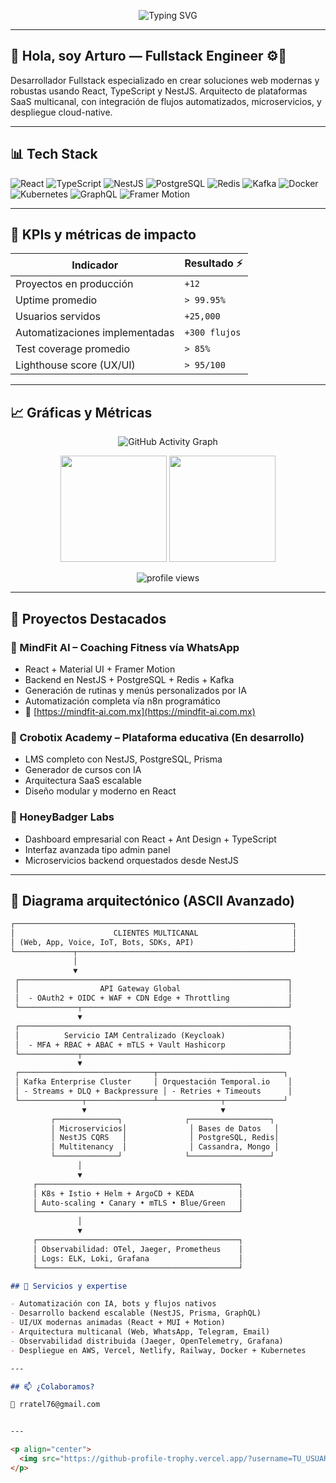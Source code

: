 <!-- Encabezado animado -->
<p align="center">
  <img src="https://readme-typing-svg.herokuapp.com?font=Fira+Code&size=26&duration=3000&pause=1000&color=57F2AA&center=true&vCenter=true&width=800&lines=Fullstack+Developer+%7C+React+%2B+NestJS+%2B+TypeScript;Arquitectura+Cloud+%7C+SaaS+%7C+DevOps;IA%2C+Automatización+y+Plataformas+Escalables" alt="Typing SVG">
</p>

---

## 👋 Hola, soy Arturo — Fullstack Engineer ⚙️🧠

Desarrollador Fullstack especializado en crear soluciones web modernas y robustas usando React, TypeScript y NestJS. Arquitecto de plataformas SaaS multicanal, con integración de flujos automatizados, microservicios, y despliegue cloud-native.

---

## 📊 Tech Stack

![React](https://img.shields.io/badge/-React-20232A?style=flat-square&logo=react)
![TypeScript](https://img.shields.io/badge/-TypeScript-3178C6?style=flat-square&logo=typescript)
![NestJS](https://img.shields.io/badge/-NestJS-E0234E?style=flat-square&logo=nestjs)
![PostgreSQL](https://img.shields.io/badge/-PostgreSQL-336791?style=flat-square&logo=postgresql)
![Redis](https://img.shields.io/badge/-Redis-DC382D?style=flat-square&logo=redis)
![Kafka](https://img.shields.io/badge/-Kafka-231F20?style=flat-square&logo=apache-kafka)
![Docker](https://img.shields.io/badge/-Docker-2496ED?style=flat-square&logo=docker)
![Kubernetes](https://img.shields.io/badge/-Kubernetes-326CE5?style=flat-square&logo=kubernetes)
![GraphQL](https://img.shields.io/badge/-GraphQL-E10098?style=flat-square&logo=graphql)
![Framer Motion](https://img.shields.io/badge/-Framer--Motion-black?style=flat-square&logo=framer)

---

## 🚀 KPIs y métricas de impacto

| Indicador                       | Resultado ⚡ |
|--------------------------------|--------------|
| Proyectos en producción        | `+12`        |
| Uptime promedio                | `> 99.95%`   |
| Usuarios servidos              | `+25,000`    |
| Automatizaciones implementadas | `+300 flujos`|
| Test coverage promedio         | `> 85%`      |
| Lighthouse score (UX/UI)       | `> 95/100`   |

---

## 📈 Gráficas y Métricas

<!-- Gráfica de commits y contribuciones -->
<p align="center">
  <img src="https://github-readme-activity-graph.vercel.app/graph?username=TU_USUARIO&theme=react-dark&bg_color=0B0F2B&color=00FF99&line=00AEEF&point=7FFF00&hide_border=true" alt="GitHub Activity Graph">
</p>

<!-- Stats generales -->
<p align="center">
  <img src="https://github-readme-stats.vercel.app/api?username=TU_USUARIO&show_icons=true&theme=radical&hide_border=true" height="170">
  <img src="https://github-readme-stats.vercel.app/api/top-langs/?username=TU_USUARIO&layout=compact&theme=radical&hide_border=true" height="170">
</p>

<!-- Visitas al perfil -->
<p align="center">
  <img src="https://komarev.com/ghpvc/?username=TU_USUARIO&style=flat-square&color=00FFAA" alt="profile views" />
</p>

---

## 🧠 Proyectos Destacados

### 🧠 MindFit AI – Coaching Fitness vía WhatsApp
- React + Material UI + Framer Motion
- Backend en NestJS + PostgreSQL + Redis + Kafka
- Generación de rutinas y menús personalizados por IA
- Automatización completa vía n8n programático
- 🔗 [https://mindfit-ai.com.mx](https://mindfit-ai.com.mx)

### 🚀 Crobotix Academy – Plataforma educativa (En desarrollo)
- LMS completo con NestJS, PostgreSQL, Prisma
- Generador de cursos con IA
- Arquitectura SaaS escalable
- Diseño modular y moderno en React

### 🧪 HoneyBadger Labs
- Dashboard empresarial con React + Ant Design + TypeScript
- Interfaz avanzada tipo admin panel
- Microservicios backend orquestados desde NestJS

---

## 🧠 Diagrama arquitectónico (ASCII Avanzado)

````md
┌──────────────────────────────────────────────────────────────┐
│                      CLIENTES MULTICANAL                     │
│ (Web, App, Voice, IoT, Bots, SDKs, API)                      │
└─────────────┬────────────────────────────────────────────────┘
              │
              ▼
 ┌────────────────────────────────────────────────────────────┐
 │                  API Gateway Global                        │
 │  - OAuth2 + OIDC + WAF + CDN Edge + Throttling             │
 └─────────────┬──────────────────────────────────────────────┘
               ▼
 ┌────────────────────────────────────────────────────────────┐
 │          Servicio IAM Centralizado (Keycloak)              │
 │  - MFA + RBAC + ABAC + mTLS + Vault Hashicorp              │
 └─────────────┬──────────────────────────────────────────────┘
               ▼
 ┌──────────────────────────────┬────────────────────────────┐
 │ Kafka Enterprise Cluster     │ Orquestación Temporal.io    │
 │ - Streams + DLQ + Backpressure │ - Retries + Timeouts      │
 └──────────────┬───────────────┴──────────────┬─────────────┘
                ▼                              ▼
         ┌──────────────┐              ┌──────────────────┐
         │ Microservicios│              │ Bases de Datos   │
         │ NestJS CQRS   │              │ PostgreSQL, Redis│
         │ Multitenancy  │              │ Cassandra, Mongo │
         └──────────────┘              └──────────────────┘
               │
               ▼
     ┌─────────────────────────────────────────────┐
     │ K8s + Istio + Helm + ArgoCD + KEDA          │
     │ Auto-scaling • Canary • mTLS • Blue/Green   │
     └─────────────────────────────────────────────┘
               │
               ▼
     ┌─────────────────────────────────────────────┐
     │ Observabilidad: OTel, Jaeger, Prometheus    │
     │ Logs: ELK, Loki, Grafana                    │
     └─────────────────────────────────────────────┘

## 📡 Servicios y expertise

- Automatización con IA, bots y flujos nativos
- Desarrollo backend escalable (NestJS, Prisma, GraphQL)
- UI/UX modernas animadas (React + MUI + Motion)
- Arquitectura multicanal (Web, WhatsApp, Telegram, Email)
- Observabilidad distribuida (Jaeger, OpenTelemetry, Grafana)
- Despliegue en AWS, Vercel, Netlify, Railway, Docker + Kubernetes

---

## 📫 ¿Colaboramos?

📧 rratel76@gmail.com  


---

<p align="center">
  <img src="https://github-profile-trophy.vercel.app/?username=TU_USUARIO&theme=radical&no-bg=true&no-frame=true" />
</p>
